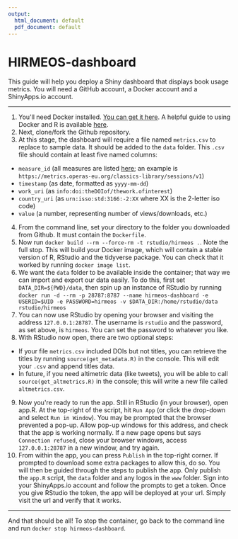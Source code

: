 ```yaml
---
output:
  html_document: default
  pdf_document: default
---
```

# HIRMEOS-dashboard

This guide will help you deploy a Shiny dashboard that displays book usage metrics. You will need a GitHub account, a Docker account and a ShinyApps.io account.

---

1. You'll need Docker installed. [You can get it here](https://docs.docker.com/install/). A helpful guide to using Docker and R is available [here](https://www.symbolix.com.au/blog-main/r-docker-hello).
2. Next, clone/fork the Github repository.
3. At this stage, the dashboard will require a file named `metrics.csv` to replace to sample data. It should be added to the `data` folder. This `.csv` file should contain at least five named columns:
  * `measure_id` (all measures are listed [here](https://metrics.operas-eu.org/measures); an example is `https://metrics.operas-eu.org/classics-library/sessions/v1`)
  * `timestamp` (as date, formatted as `yyyy-mm-dd`)
  * `work_uri` (as `info:doi:theDOIof/thework.ofinterest`)
  * `country_uri` (as `urn:isso:std:3166:-2:XX` where XX is the 2-letter iso code)
  * `value` (a number, representing number of views/downloads, etc.)
4. From the command line, set your directory to the folder you downloaded from Github. It must contain the `Dockerfile`.
5. Now run `docker build --rm --force-rm -t rstudio/hirmeos .`. Note the full stop. This will build your Docker image, which will contain a stable version of R, RStudio and the tidyverse package. You can check that it worked by running `docker image list`.
6. We want the `data` folder to be available inside the container; that way we can import and export our data easily. To do this, first set `DATA_DIR=${PWD}/data`, then spin up an instance of RStudio by running `docker run -d --rm -p 28787:8787 --name hirmeos-dashboard -e USERID=$UID -e PASSWORD=hirmeos -v $DATA_DIR:/home/rstudio/data rstudio/hirmeos`
7. You can now use RStudio by opening your browser and visiting the address `127.0.0.1:28787`. The username is `rstudio` and the password, as set above, is `hirmeos`. You can set the password to whatever you like.
8. With RStudio now open, there are two optional steps:
 * If your file `metrics.csv` included DOIs but not titles, you can retrieve the titles by running `source(get_metadata.R)` in the console. This will edit your `.csv` and append titles data.
 * In future, if you need altimetric data (like tweets), you will be able to call `source(get_altmetrics.R)` in the console; this will write a new file called `altmetrics.csv`.
 9. Now you're ready to run the app. Still in RStudio (in your browser), open app.R. At the top-right of the script, hit `Run App` (or click the drop-down and select `Run in Window`). You may be prompted that the browser prevented a pop-up. Allow pop-up windows for this address, and check that the app is working normally. If a new page opens but says `Connection refused`, close your browser windows, access `127.0.0.1:28787` in a new window, and try again.
 10. From within the app, you can press `Publish` in the top-right corner. If prompted to download some extra packages to allow this, do so. You will then be guided through the steps to publish the app. Only publish the `app.R` script, the `data` folder and any logos in the `www` folder. Sign into your ShinyApps.io account and follow the prompts to get a token. Once you give RStudio the token, the app will be deployed at your url. Simply visit the url and verify that it works. 

---

And that should be all! To stop the container, go back to the command line and run `docker stop hirmeos-dashboard`. 
